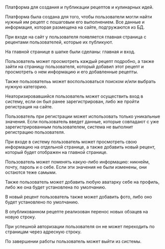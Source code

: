 Платформа для создания и публикации рецептов и кулинарных идей.

Платформа была создана для того, чтобы пользователи могли найти нужный им рецепт с пошаговым его выполнением.
Все данные и информация, которая размещена на сайте, подгружаются из БД.

При входе на сайт у пользователя появляется главная страница с рецентами пользователей, которые их публикуют.

На главной странице в шапке были сделаны: главная и вход.

Пользователь может просмотреть каждый рецепт подробно, а также зайти на страницу пользователя, который добавил этот рецепт и просмотреть о нем информацию и его добавленные рецепты.

Также пользовательь может воспользоваться поиском и/или выбрать нужную категорию.

Неаторизировавшийся пользователь может осуществить вход в систему, если он был ранее зарегистрирован, либо же пройти регистрация на сайте.

Пользователь при регистрации может использовать только уникальные значения. Если пользователь введет данные, которые совпадают с уже зарегистрированным пользователем, система не выполнит регистрацию пользователя.

При входе в систему пользователь может просмотреть свою информацию на отдельной странице, а также добавить новый рецент, который будет отображен на главной странице.

Пользователь может поменять какую-либо информацию: никнейм, почту, пароль и о себе. Если эти значения не были изменены, они остаются теже самыми.

Также пользователь может добавить любую аватарку себе на профиль, либо же она будет установлена по умолчанию.

В новый рецент пользователь также может добавить фото, либо оно будет установлено по умолчанию. 

В опубликованном рецепте реализован перенос новых обзацев на новую строку.

При успешной авторизации пользователя он не может переходить по страницам через адресную строку.

По завершении работы пользователь может выйти из системы.

